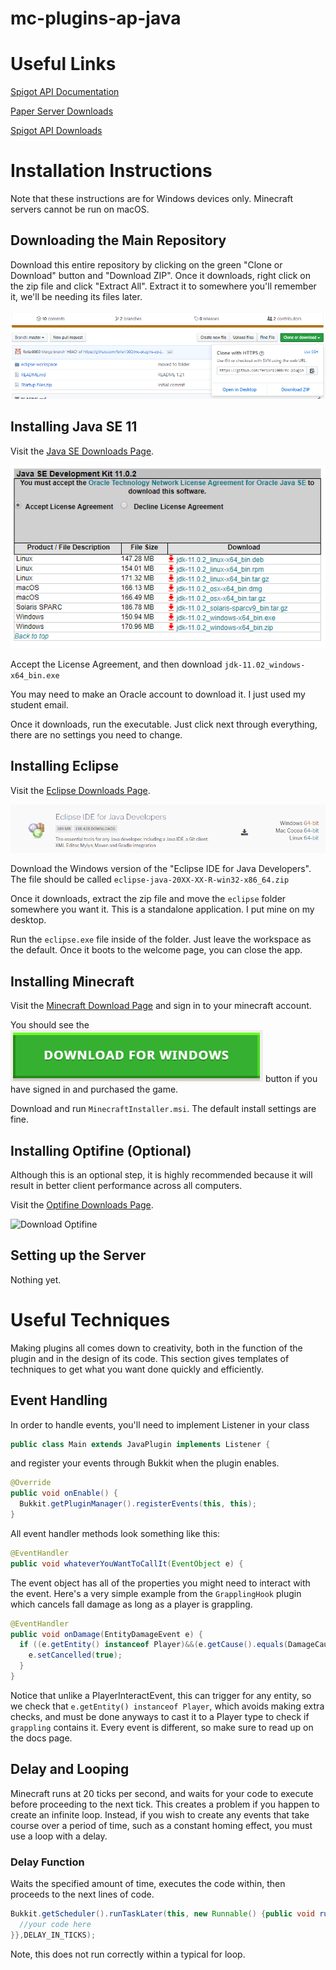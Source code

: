# mc-plugins-ap-java

# Useful Links
[Spigot API Documentation](https://hub.spigotmc.org/javadocs/spigot/overview-summary.html)

[Paper Server Downloads](https://papermc.io/downloads)

[Spigot API Downloads](https://getbukkit.org/download/spigot)

# Installation Instructions
Note that these instructions are for Windows devices only. Minecraft servers cannot be run on macOS.

## Downloading the Main Repository
Download this entire repository by clicking on the green "Clone or Download" button and "Download ZIP". Once it downloads, right click on the zip file and click "Extract All". Extract it to somewhere you'll remember it, we'll be needing its files later.

![Download the Repository](https://github.com/ferisril000/mc-plugins-ap-java/blob/images/cap01.png?raw=true)

## Installing Java SE 11
Visit the [Java SE Downloads Page](https://www.oracle.com/technetwork/java/javase/downloads/java-archive-javase11-5116896.html).

![Download Java SE 11](https://github.com/ferisril000/mc-plugins-ap-java/blob/images/cap02.png?raw=true)

Accept the License Agreement, and then download ```jdk-11.02_windows-x64_bin.exe```

You may need to make an Oracle account to download it. I just used my student email.

Once it downloads, run the executable. Just click next through everything, there are no settings you need to change.

## Installing Eclipse
Visit the [Eclipse Downloads Page](https://www.eclipse.org/downloads/packages/). 

![Download Eclipse](https://github.com/ferisril000/mc-plugins-ap-java/blob/images/cap03.png?raw=true)

Download the Windows version of the "Eclipse IDE for Java Developers". The file should be called ```eclipse-java-20XX-XX-R-win32-x86_64.zip```

Once it downloads, extract the zip file and move the ```eclipse``` folder somewhere you want it. This is a standalone application. I put mine on my desktop.

Run the ```eclipse.exe``` file inside of the folder. Just leave the workspace as the default. Once it boots to the welcome page, you can close the app.

## Installing Minecraft
Visit the [Minecraft Download Page](https://my.minecraft.net/en-us/store/minecraft/) and sign in to your minecraft account.

You should see the ![Download Minecraft](https://github.com/ferisril000/mc-plugins-ap-java/blob/images/cap04.png?raw=true) button if you have signed in and purchased the game.

Download and run ```MinecraftInstaller.msi```. The default install settings are fine.

## Installing Optifine (Optional)
Although this is an optional step, it is highly recommended because it will result in better client performance across all computers.

Visit the [Optifine Downloads Page]().

![Download Optifine]()



## Setting up the Server
Nothing yet.

# Useful Techniques
Making plugins all comes down to creativity, both in the function of the plugin and in the design of its code. This section gives templates of techniques to get what you want done quickly and efficiently.

## Event Handling
In order to handle events, you'll need to implement Listener in your class

```java
public class Main extends JavaPlugin implements Listener {
```

and register your events through Bukkit when the plugin enables.

```java
@Override
public void onEnable() {
  Bukkit.getPluginManager().registerEvents(this, this);
}
```


All event handler methods look something like this:

```java
@EventHandler
public void whateverYouWantToCallIt(EventObject e) {
```

The event object has all of the properties you might need to interact with the event.
Here's a very simple example from the ```GrapplingHook``` plugin which cancels fall damage as long as a player is grappling.

```java
@EventHandler
public void onDamage(EntityDamageEvent e) {
  if ((e.getEntity() instanceof Player)&&(e.getCause().equals(DamageCause.FALL))&&(grappling.contains((Player)e.getEntity()))) {
    e.setCancelled(true);
  }
}
```

Notice that unlike a PlayerInteractEvent, this can trigger for any entity, so we check that ```e.getEntity() instanceof Player```, which avoids making extra checks, and must be done anyways to cast it to a Player type to check if ```grappling``` contains it. Every event is different, so make sure to read up on the docs page.

## Delay and Looping

Minecraft runs at 20 ticks per second, and waits for your code to execute before proceeding to the next tick. This creates a problem if you happen to create an infinite loop. Instead, if you wish to create any events that take course over a period of time, such as a constant homing effect, you must use a loop with a delay.

### Delay Function
Waits the specified amount of time, executes the code within, then proceeds to the next lines of code.
```java
Bukkit.getScheduler().runTaskLater(this, new Runnable() {public void run() {
  //your code here
}},DELAY_IN_TICKS);
```
Note, this does not run correctly within a typical for loop.
